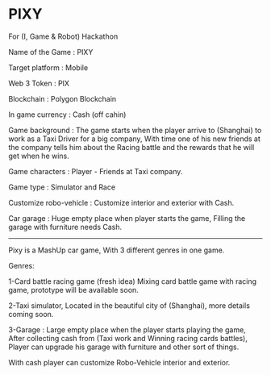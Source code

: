 # PIXY
For (I, Game &amp; Robot) Hackathon 

Name of the Game : PIXY

Target platform : Mobile 

Web 3 Token : PIX

Blockchain : Polygon Blockchain

In game currency : Cash (off cahin)

Game background : The game starts when the player arrive to (Shanghai) to work as a Taxi Driver for a big company, With time one of his new friends at the company tells him about the Racing battle and the rewards that he will get when he wins.

Game characters : Player - Friends at Taxi company.

Game type : Simulator and Race

Customize robo-vehicle : Customize interior and exterior with Cash.

Car garage : Huge empty place when player starts the game, Filling the garage with furniture needs Cash. 

----------
Pixy is a MashUp car game, With 3 different genres in one game.

Genres:

1-Card battle racing game (fresh idea) Mixing card battle game with racing game, prototype will be available soon.

2-Taxi simulator, Located in the beautiful city of (Shanghai), more details coming soon.

3-Garage : Large empty place when the player starts playing the game, After collecting cash from (Taxi work and Winning racing cards battles), Player can upgrade his garage with furniture and other sort of things.

With cash player can customize Robo-Vehicle interior and exterior.

